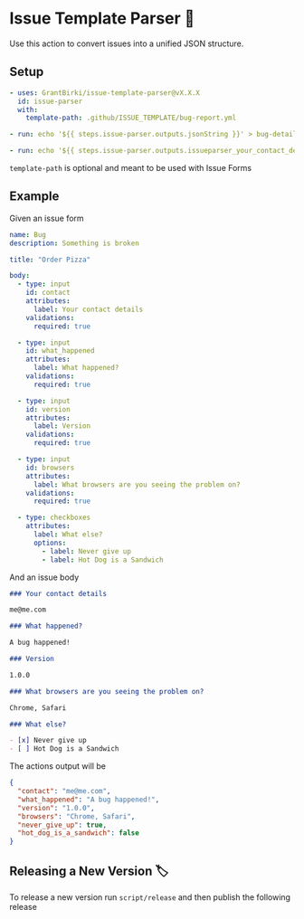 # Issue Template Parser 📜

Use this action to convert issues into a unified JSON structure.

## Setup

```yml
- uses: GrantBirki/issue-template-parser@vX.X.X
  id: issue-parser
  with:
    template-path: .github/ISSUE_TEMPLATE/bug-report.yml

- run: echo '${{ steps.issue-parser.outputs.jsonString }}' > bug-details.json

- run: echo '${{ steps.issue-parser.outputs.issueparser_your_contact_details }}'
```

`template-path` is optional and meant to be used with Issue Forms

## Example

Given an issue form

```yml
name: Bug
description: Something is broken

title: "Order Pizza"

body:
  - type: input
    id: contact
    attributes:
      label: Your contact details
    validations:
      required: true

  - type: input
    id: what_happened
    attributes:
      label: What happened?
    validations:
      required: true

  - type: input
    id: version
    attributes:
      label: Version
    validations:
      required: true

  - type: input
    id: browsers
    attributes:
      label: What browsers are you seeing the problem on?
    validations:
      required: true

  - type: checkboxes
    attributes:
      label: What else?
      options:
        - label: Never give up
        - label: Hot Dog is a Sandwich
```

And an issue body

```md
### Your contact details

me@me.com

### What happened?

A bug happened!

### Version

1.0.0

### What browsers are you seeing the problem on?

Chrome, Safari

### What else?

- [x] Never give up
- [ ] Hot Dog is a Sandwich
```

The actions output will be

```json
{
  "contact": "me@me.com",
  "what_happened": "A bug happened!",
  "version": "1.0.0",
  "browsers": "Chrome, Safari",
  "never_give_up": true,
  "hot_dog_is_a_sandwich": false
}
```

## Releasing a New Version 🏷️

To release a new version run `script/release` and then publish the following release
